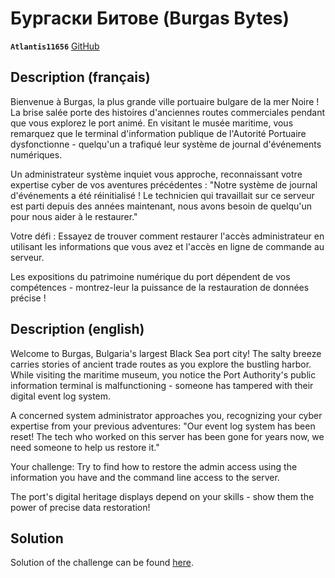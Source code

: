 # Бургаски Битове (Burgas Bytes)

**`Atlantis11656`** [GitHub](https://github.com/MassinissaDjellouli)

## Description (français)

Bienvenue à Burgas, la plus grande ville portuaire bulgare de la mer Noire ! La brise salée porte des histoires d'anciennes routes commerciales pendant que vous explorez le port animé. En visitant le musée maritime, vous remarquez que le terminal d'information publique de l'Autorité Portuaire dysfonctionne - quelqu'un a trafiqué leur système de journal d'événements numériques.

Un administrateur système inquiet vous approche, reconnaissant votre expertise cyber de vos aventures précédentes : "Notre système de journal d'événements a été réinitialisé ! Le technicien qui travaillait sur ce serveur est parti depuis des années maintenant, nous avons besoin de quelqu'un pour nous aider à le restaurer."

Votre défi : Essayez de trouver comment restaurer l'accès administrateur en utilisant les informations que vous avez et l'accès en ligne de commande au serveur.

Les expositions du patrimoine numérique du port dépendent de vos compétences - montrez-leur la puissance de la restauration de données précise !

## Description (english)

Welcome to Burgas, Bulgaria's largest Black Sea port city! The salty breeze carries stories of ancient trade routes as you explore the bustling harbor. While visiting the maritime museum, you notice the Port Authority's public information terminal is malfunctioning - someone has tampered with their digital event log system.

A concerned system administrator approaches you, recognizing your cyber expertise from your previous adventures: "Our event log system has been reset! The tech who worked on this server has been gone for years now, we need someone to help us restore it."

Your challenge: Try to find how to restore the admin access using the information you have and the command line access to the server.

The port's digital heritage displays depend on your skills - show them the power of precise data restoration!

## Solution

Solution of the challenge can be found [here](solution/README.md).
